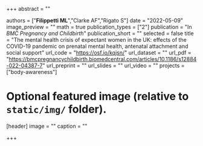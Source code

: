 +++
abstract = ""

authors = ["**Filippetti ML**","Clarke AF","Rigato S"]
date = "2022-05-09"
image_preview = ""
math = true
publication_types = ["2"]
publication = "In *BMC Pregnancy and Childbirth*"
publication_short = ""
selected = false
title = "The mental health crisis of expectant women in the UK: effects of the COVID-19 pandemic on prenatal mental health, antenatal attachment and social support"
url_code = "https://osf.io/kqjsn/"
url_dataset = ""
url_pdf = "https://bmcpregnancychildbirth.biomedcentral.com/articles/10.1186/s12884-022-04387-7"
url_preprint = ""
url_slides = ""
url_video = ""
projects = ["body-awareness"]

# Optional featured image (relative to `static/img/` folder).
[header]
image = ""
caption = ""

+++
